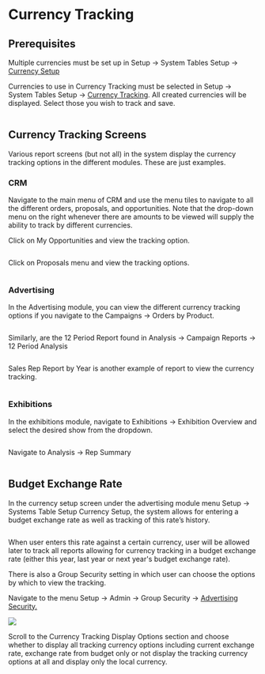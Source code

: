 # Currency Tracking

## Prerequisites <a href="#_toc9435321" id="_toc9435321"></a>

Multiple currencies must be set up in Setup -> System Tables Setup -> [Currency Setup](../../../accounts-receivable-credit-control/setup-a-r-system-setup/system-tables-setup-a-r.md#currency-setup)

Currencies to use in Currency Tracking must be selected in Setup -> System Tables Setup -> [Currency Tracking](./#currency-tracking). All created currencies will be displayed. Select those you wish to track and save.

<figure><img src="../../../../.gitbook/assets/image (418).png" alt=""><figcaption></figcaption></figure>

## Currency Tracking Screens <a href="#_toc9435321" id="_toc9435321"></a>

Various report screens (but not all) in the system display the currency tracking options in the different modules. These are just examples.

### CRM <a href="#_toc9435322" id="_toc9435322"></a>

Navigate to the main menu of CRM and use the menu tiles to navigate to all the different orders, proposals, and opportunities. Note that the drop-down menu on the right whenever there are amounts to be viewed will supply the ability to track by different currencies.

Click on My Opportunities and view the tracking option.

<figure><img src="../../../../.gitbook/assets/image (316).png" alt=""><figcaption></figcaption></figure>

Click on Proposals menu and view the tracking options.

<figure><img src="../../../../.gitbook/assets/image (1454).png" alt=""><figcaption></figcaption></figure>

### Advertising <a href="#_toc9435323" id="_toc9435323"></a>

In the Advertising module, you can view the different currency tracking options if you navigate to the Campaigns -> Orders by Product.

<figure><img src="../../../../.gitbook/assets/image (1058).png" alt=""><figcaption></figcaption></figure>

Similarly, are the 12 Period Report found in Analysis -> Campaign Reports -> 12 Period Analysis

<figure><img src="../../../../.gitbook/assets/image (1526).png" alt=""><figcaption></figcaption></figure>

Sales Rep Report by Year is another example of report to view the currency tracking.

<figure><img src="../../../../.gitbook/assets/image (996).png" alt=""><figcaption></figcaption></figure>

### Exhibitions

In the exhibitions module, navigate to Exhibitions -> Exhibition Overview and select the desired show from the dropdown.

<figure><img src="../../../../.gitbook/assets/image (937).png" alt=""><figcaption></figcaption></figure>

Navigate to Analysis -> Rep Summary

<figure><img src="../../../../.gitbook/assets/image (560).png" alt=""><figcaption></figcaption></figure>

## Budget Exchange Rate <a href="#_toc9435319" id="_toc9435319"></a>

In the currency setup screen under the advertising module menu Setup -> Systems Table Setup Currency Setup, the system allows for entering a budget exchange rate as well as tracking of this rate’s history.

<figure><img src="../../../../.gitbook/assets/image (796).png" alt=""><figcaption></figcaption></figure>

When user enters this rate against a certain currency, user will be allowed later to track all reports allowing for currency tracking in a budget exchange rate (either this year, last year or next year's budget exchange rate).

There is also a Group Security setting in which user can choose the options by which to view the tracking.

Navigate to the menu Setup -> Admin -> Group Security -> [Advertising Security.](../admin/group-security-ad.md#other-settings)

![](<../../../../.gitbook/assets/image (354).png>)

Scroll to the Currency Tracking Display Options section and choose whether to display all tracking currency options including current exchange rate, exchange rate from budget only or not display the tracking currency options at all and display only the local currency.
